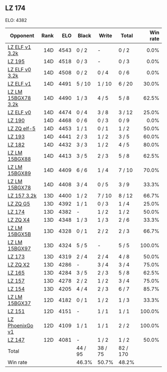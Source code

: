 ## LZ 174 ##

ELO: 4382

Opponent | Rank | ELO | Black | Write | Total | Win rate
---------|-----:|----:|-------|-------|-------|-------:
[LZ ELF v1 3.2k](LZ%20ELF%20v1%203.2k.md) | 14D | 4543 | 0 / 2 | - | 0 / 2 | 0.0%
[LZ 195](LZ%20195.md) | 14D | 4518 | 0 / 3 | - | 0 / 3 | 0.0%
[LZ ELF v0 3.2k](LZ%20ELF%20v0%203.2k.md) | 14D | 4508 | 0 / 2 | 0 / 4 | 0 / 6 | 0.0%
[LZ ELF v1](LZ%20ELF%20v1.md) | 14D | 4491 | 5 / 10 | 1 / 10 | 6 / 20 | 30.0%
[LZ LM 15BGX78 3.2k](LZ%20LM%2015BGX78%203.2k.md) | 14D | 4490 | 1 / 3 | 4 / 5 | 5 / 8 | 62.5%
[LZ ELF v0](LZ%20ELF%20v0.md) | 14D | 4474 | 0 / 4 | 3 / 8 | 3 / 12 | 25.0%
[LZ 190](LZ%20190.md) | 14D | 4468 | 0 / 6 | 0 / 3 | 0 / 9 | 0.0%
[LZ ZQ elf-5](LZ%20ZQ%20elf-5.md) | 14D | 4453 | 1 / 1 | 0 / 1 | 1 / 2 | 50.0%
[LZ 193](LZ%20193.md) | 14D | 4441 | 2 / 3 | 1 / 2 | 3 / 5 | 60.0%
[LZ 182](LZ%20182.md) | 14D | 4432 | 3 / 3 | 1 / 2 | 4 / 5 | 80.0%
[LZ LM 15BGX88](LZ%20LM%2015BGX88.md) | 14D | 4413 | 3 / 5 | 2 / 3 | 5 / 8 | 62.5%
[LZ LM 15BGX89](LZ%20LM%2015BGX89.md) | 14D | 4409 | 6 / 6 | 1 / 4 | 7 / 10 | 70.0%
[LZ LM 15BGX78](LZ%20LM%2015BGX78.md) | 14D | 4408 | 3 / 4 | 0 / 5 | 3 / 9 | 33.3%
[LZ 157 3.2k](LZ%20157%203.2k.md) | 13D | 4400 | 1 / 2 | 7 / 10 | 8 / 12 | 66.7%
[LZ ZQ G5](LZ%20ZQ%20G5.md) | 13D | 4392 | 1 / 1 | 0 / 3 | 1 / 4 | 25.0%
[LZ 174](LZ%20174.md) | 13D | 4382 | - | 1 / 2 | 1 / 2 | 50.0%
[LZ ZQ X4](LZ%20ZQ%20X4.md) | 13D | 4348 | 1 / 3 | 1 / 3 | 2 / 6 | 33.3%
[LZ LM 15BGX5B](LZ%20LM%2015BGX5B.md) | 13D | 4328 | 0 / 1 | 2 / 2 | 2 / 3 | 66.7%
[LZ LM 15BGX97](LZ%20LM%2015BGX97.md) | 13D | 4324 | 5 / 5 | - | 5 / 5 | 100.0%
[LZ 173](LZ%20173.md) | 13D | 4319 | 2 / 4 | 2 / 4 | 4 / 8 | 50.0%
[LZ ZQ X2](LZ%20ZQ%20X2.md) | 13D | 4286 | - | 3 / 4 | 3 / 4 | 75.0%
[LZ 165](LZ%20165.md) | 13D | 4284 | 3 / 5 | 2 / 3 | 5 / 8 | 62.5%
[LZ 157](LZ%20157.md) | 13D | 4278 | 2 / 2 | 1 / 2 | 3 / 4 | 75.0%
[LZ 154](LZ%20154.md) | 13D | 4205 | 4 / 4 | 2 / 3 | 6 / 7 | 85.7%
[LZ LM 15BGX37](LZ%20LM%2015BGX37.md) | 12D | 4182 | 0 / 1 | 1 / 2 | 1 / 3 | 33.3%
[LZ 151](LZ%20151.md) | 12D | 4151 | - | 1 / 1 | 1 / 1 | 100.0%
[LZ PhoenixGo v1](LZ%20PhoenixGo%20v1.md) | 12D | 4109 | 1 / 1 | 1 / 1 | 2 / 2 | 100.0%
[LZ 147](LZ%20147.md) | 12D | 4081 | - | 1 / 2 | 1 / 2 | 50.0%
Total | | | 44 / 95 | 38 / 75 | 82 / 170 | 
Win rate| | | 46.3% | 50.7% | 48.2% | 
